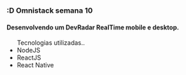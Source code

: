 <h3>:D Omnistack semana 10</h3>

<h4> Desenvolvendo um DevRadar RealTime mobile e desktop.</h4>

<ul> Tecnologias utilizadas..
<li>NodeJS</li>
<li>ReactJS</li>
<li>React Native</li>
</ul>